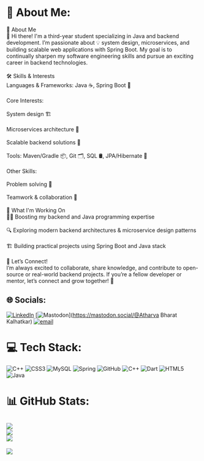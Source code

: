 # 💫 About Me:
🚀 About Me<br>👋 Hi there! I'm a third-year student specializing in Java and backend development. I’m passionate about 💡 system design, microservices, and building scalable web applications with Spring Boot. My goal is to continually sharpen my software engineering skills and pursue an exciting career in backend technologies.<br><br>🛠️ Skills & Interests<br>Languages & Frameworks: Java ☕, Spring Boot 🌱<br><br>Core Interests:<br><br>System design 🏗️<br><br>Microservices architecture 🧩<br><br>Scalable backend solutions 🚦<br><br>Tools: Maven/Gradle 📦, Git 🗂️, SQL 🛢️, JPA/Hibernate 🔗<br><br>Other Skills:<br><br>Problem solving 🧠<br><br>Teamwork & collaboration 🤝<br><br>🌱 What I'm Working On<br>🏋️‍♂️ Boosting my backend and Java programming expertise<br><br>🔍 Exploring modern backend architectures & microservice design patterns<br><br>🏗️ Building practical projects using Spring Boot and Java stack<br><br>🤝 Let’s Connect!<br>I’m always excited to collaborate, share knowledge, and contribute to open-source or real-world backend projects. If you’re a fellow developer or mentor, let’s connect and grow together! 🌟


## 🌐 Socials:
[![LinkedIn](https://img.shields.io/badge/LinkedIn-%230077B5.svg?logo=linkedin&logoColor=white)](https://linkedin.com/in/www.linkedin.com/in/atharva-kalhatkar) [![Mastodon](https://img.shields.io/badge/-MASTODON-%232B90D9?logo=mastodon&logoColor=white)](https://mastodon.social/@Atharva Bharat Kalhatkar) [![email](https://img.shields.io/badge/Email-D14836?logo=gmail&logoColor=white)](mailto:kalhatkaratharva01@gmail.com) 

# 💻 Tech Stack:
![C++](https://img.shields.io/badge/c++-%2300599C.svg?style=for-the-badge&logo=c%2B%2B&logoColor=white) ![CSS3](https://img.shields.io/badge/css3-%231572B6.svg?style=for-the-badge&logo=css3&logoColor=white) ![MySQL](https://img.shields.io/badge/mysql-4479A1.svg?style=for-the-badge&logo=mysql&logoColor=white) ![Spring](https://img.shields.io/badge/spring-%236DB33F.svg?style=for-the-badge&logo=spring&logoColor=white) ![GitHub](https://img.shields.io/badge/github-%23121011.svg?style=for-the-badge&logo=github&logoColor=white) ![C++](https://img.shields.io/badge/c++-%2300599C.svg?style=for-the-badge&logo=c%2B%2B&logoColor=white) ![Dart](https://img.shields.io/badge/dart-%230175C2.svg?style=for-the-badge&logo=dart&logoColor=white) ![HTML5](https://img.shields.io/badge/html5-%23E34F26.svg?style=for-the-badge&logo=html5&logoColor=white) ![Java](https://img.shields.io/badge/java-%23ED8B00.svg?style=for-the-badge&logo=openjdk&logoColor=white)
# 📊 GitHub Stats:
![](https://github-readme-stats.vercel.app/api?username=AtharvaKalhatkar&theme=dark&hide_border=false&include_all_commits=false&count_private=false)<br/>
![](https://nirzak-streak-stats.vercel.app/?user=AtharvaKalhatkar&theme=dark&hide_border=false)<br/>
![](https://github-readme-stats.vercel.app/api/top-langs/?username=AtharvaKalhatkar&theme=dark&hide_border=false&include_all_commits=false&count_private=false&layout=compact)
---
[![](https://visitcount.itsvg.in/api?id=AtharvaKalhatkar&icon=0&color=0)](https://visitcount.itsvg.in)

<!-- Proudly created with GPRM ( https://gprm.itsvg.in ) -->
